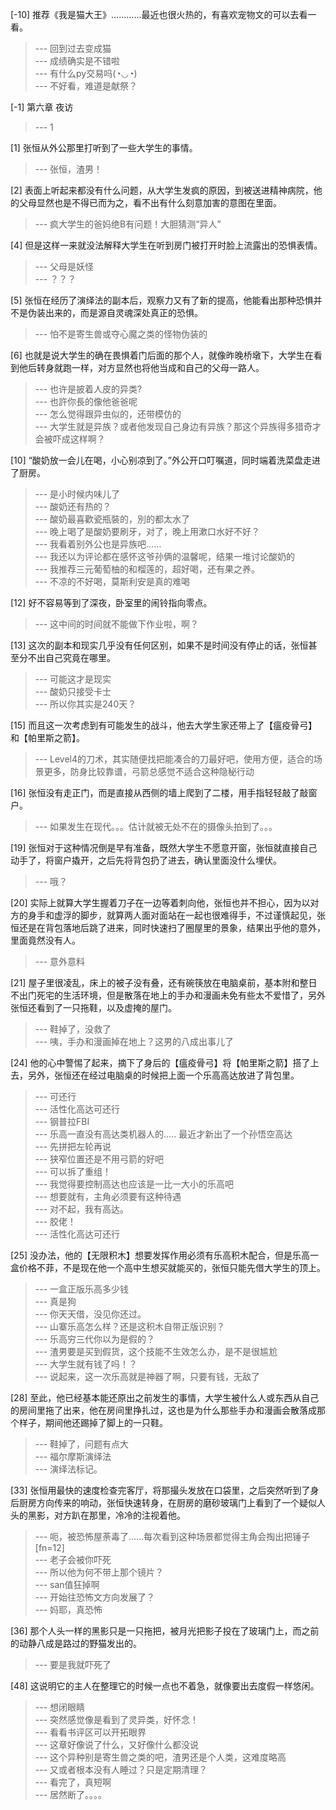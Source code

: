 
[-10] 推荐《我是猫大王》…………最近也很火热的，有喜欢宠物文的可以去看一看。
>--- 回到过去变成猫<br>
>--- 成绩确实是不错啦<br>
>--- 有什么py交易吗(◔◡◔)<br>
>--- 不好看，难道是献祭？<br>

[-1] 第六章 夜访
>--- 1<br>

[1] 张恒从外公那里打听到了一些大学生的事情。
>--- 张恒，渣男！<br>

[2] 表面上听起来都没有什么问题，从大学生发疯的原因，到被送进精神病院，他的父母显然也是不得已而为之，看不出有什么刻意加害的意图在里面。
>--- 疯大学生的爸妈绝B有问题！大胆猜测“异人”<br>

[4] 但是这样一来就没法解释大学生在听到房门被打开时脸上流露出的恐惧表情。
>--- 父母是妖怪<br>
>--- ？？？<br>

[5] 张恒在经历了演绎法的副本后，观察力又有了新的提高，他能看出那种恐惧并不是伪装出来的，而是源自灵魂深处真正的恐惧。
>--- 怕不是寄生兽或夺心魔之类的怪物伪装的<br>

[6] 也就是说大学生的确在畏惧着门后面的那个人，就像昨晚桥墩下，大学生在看到他后转身就跑一样，对方显然也将他当成和自己的父母一路人。
>--- 也许是披着人皮的异类?<br>
>--- 也許你長的像他爸爸呢<br>
>--- 怎么觉得跟异虫似的，还带模仿的<br>
>--- 大学生就是异族？或者他发现自己身边有异族？那这个异族得多猎奇才会被吓成这样啊？<br>

[10] “酸奶放一会儿在喝，小心别凉到了。”外公开口叮嘱道，同时端着洗菜盘走进了厨房。
>--- 是小时候内味儿了<br>
>--- 酸奶还有热的？<br>
>--- 酸奶最喜歡瓷瓶裝的，別的都太水了<br>
>--- 晚上喝了是酸奶要刷牙，对了，晚上用漱口水好不好？<br>
>--- 我看着别外公也是异族吧……<br>
>--- 我还以为评论都在感怀这爷孙俩的温馨呢，结果一堆讨论酸奶的<br>
>--- 我推荐三元葡萄柚的和榴莲的，超好喝，还有果之养。<br>
>--- 不凉的不好喝，莫斯利安是真的难喝<br>

[12] 好不容易等到了深夜，卧室里的闹铃指向零点。
>--- 这中间的时间就不能做下作业啦，啊？<br>

[13] 这次的副本和现实几乎没有任何区别，如果不是时间没有停止的话，张恒甚至分不出自己究竟在哪里。
>--- 可能这才是现实<br>
>--- 酸奶只接受卡士<br>
>--- 所以你其实是240天？<br>

[15] 而且这一次考虑到有可能发生的战斗，他去大学生家还带上了【瘟疫骨弓】和【帕里斯之箭】。
>--- Level4的刀术，其实随便找把能凑合的刀最好吧，使用方便，适合的场景更多，防身比较靠谱，弓箭总感觉不适合这种隐秘行动<br>

[16] 张恒没有走正门，而是直接从西侧的墙上爬到了二楼，用手指轻轻敲了敲窗户。
>--- 如果发生在现代。。。估计就被无处不在的摄像头拍到了。。。<br>

[19] 张恒对于这种情况倒是早有准备，既然大学生不愿意开窗，张恒就直接自己动手了，将窗户撬开，之后先将背包扔了进去，确认里面没什么埋伏。
>--- 哦？<br>

[20] 实际上就算大学生握着刀子在一边等着刺向他，张恒也并不担心，因为以对方的身手和虚浮的脚步，就算两人面对面站在一起也很难得手，不过谨慎起见，张恒还是在背包落地后跳了进来，同时快速扫了圈屋里的景象，结果出乎他的意外，里面竟然没有人。
>--- 意外意料<br>

[21] 屋子里很凌乱，床上的被子没有叠，还有碗筷放在电脑桌前，基本附和整日不出门死宅的生活环境，但是散落在地上的手办和漫画未免有些太不爱惜了，另外张恒还看到了一只拖鞋，以及虚掩的屋门。
>--- 鞋掉了，没救了<br>
>--- 咦，手办和漫画掉在地上？这男的八成出事儿了<br>

[24] 他的心中警惕了起来，摘下了身后的【瘟疫骨弓】将【帕里斯之箭】搭了上去，另外，张恒还在经过电脑桌的时候把上面一个乐高高达放进了背包里。
>--- 可还行<br>
>--- 活性化高达可还行<br>
>--- 钢普拉FBI<br>
>--- 乐高一直没有高达类机器人的..... 最近才新出了一个孙悟空高达<br>
>--- 先拼把左轮再说<br>
>--- 狭窄位置还是不用弓箭的好吧<br>
>--- 可以拆了重组！<br>
>--- 我觉得要控制高达也应该是一比一大小的乐高吧<br>
>--- 想要就有，主角必须要有这种待遇<br>
>--- 对不起，我有高达。<br>
>--- 胶佬！<br>
>--- 活性化高达可还行<br>

[25] 没办法，他的【无限积木】想要发挥作用必须有乐高积木配合，但是乐高一盒价格不菲，不是现在他一个高中生想买就能买的，张恒只能先借大学生的顶上。
>--- 一盒正版乐高多少钱<br>
>--- 真是狗<br>
>--- 你天天借，没见你还过。<br>
>--- 山寨乐高怎么样？还是这积木自带正版识别？<br>
>--- 乐高穷三代你以为是假的？<br>
>--- 渣男要是买到假货，这个技能不生效怎么办，是不是很尴尬<br>
>--- 大学生就有钱了吗！？<br>
>--- 说起来，这一次乐高就是神器了啊，只要有钱，无敌了<br>

[28] 至此，他已经基本能还原出之前发生的事情，大学生被什么人或东西从自己的房间里拖了出来，他在房间里挣扎过，这也是为什么那些手办和漫画会散落成那个样子，期间他还踢掉了脚上的一只鞋。
>--- 鞋掉了，问题有点大<br>
>--- 福尔摩斯演绎法<br>
>--- 演绎法标记。<br>

[33] 张恒用最快的速度检查完客厅，将那撮头发放在口袋里，之后突然听到了身后厨房方向传来的响动，张恒快速转身，在厨房的磨砂玻璃门上看到了一个疑似人头的黑影，对方趴在那里，冷冷的注视着他。
>--- 呃，被恐怖屋荼毒了……每次看到这种场景都觉得主角会掏出把锤子[fn=12]<br>
>--- 老子会被你吓死<br>
>--- 所以他为何不带上那个镜片？<br>
>--- san值狂掉啊<br>
>--- 开始往恐怖文方向发展了？<br>
>--- 妈耶，真恐怖<br>

[36] 那个人头一样的黑影只是一只拖把，被月光把影子投在了玻璃门上，而之前的动静八成是路过的野猫发出的。
>--- 要是我就吓死了<br>

[48] 这说明它的主人在整理它的时候一点也不着急，就像要出去度假一样悠闲。
>--- 想闭眼睛<br>
>--- 突然感觉像是看到了灵异类，好怀念！<br>
>--- 看看书评区可以开拓眼界<br>
>--- 这章好像说了什么，又好像什么都没说<br>
>--- 这个异种别是寄生兽之类的吧，渣男还是个人类，这难度略高<br>
>--- 又或者根本没有人睡过？只是定期清理？<br>
>--- 看完了，真短啊<br>
>--- 居然断了。。。。<br>

